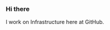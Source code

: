 ### Hi there

I work on Infrastructure here at GitHub.


<img src="https://a.rashiq.me/gh.png" width="0px" height="0px" style="display:none;"/>
